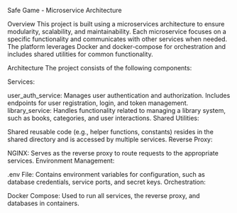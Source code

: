 Safe Game - Microservice Architecture

Overview
This project is built using a microservices architecture to ensure modularity, scalability, and maintainability. Each microservice focuses on a specific functionality and communicates with other services when needed. The platform leverages Docker and docker-compose for orchestration and includes shared utilities for common functionality.

Architecture
The project consists of the following components:

Services:

user_auth_service: Manages user authentication and authorization. Includes endpoints for user registration, login, and token management.
library_service: Handles functionality related to managing a library system, such as books, categories, and user interactions.
Shared Utilities:

Shared reusable code (e.g., helper functions, constants) resides in the shared directory and is accessed by multiple services.
Reverse Proxy:

NGINX: Serves as the reverse proxy to route requests to the appropriate services.
Environment Management:

.env File: Contains environment variables for configuration, such as database credentials, service ports, and secret keys.
Orchestration:

Docker Compose: Used to run all services, the reverse proxy, and databases in containers.